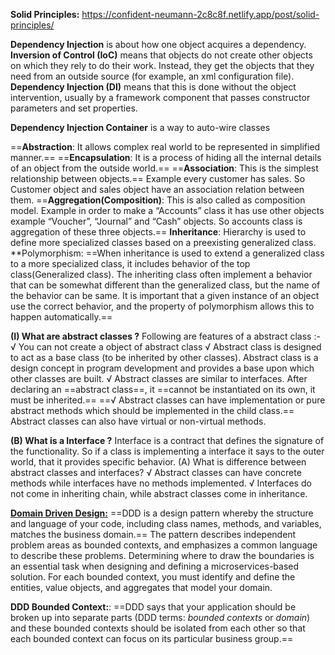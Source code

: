 **Solid Principles:** https://confident-neumann-2c8c8f.netlify.app/post/solid-principles/

**Dependency Injection** is about how one object acquires a dependency.
**Inversion of Control (IoC)** means that objects do not create other objects on which they rely to do their work. Instead, they get the objects that they need from an outside source (for example, an xml configuration file).
**Dependency Injection (DI)** means that this is done without the object intervention, usually by a framework component that passes constructor parameters and set properties.

**Dependency Injection Container** is a way to auto-wire classes

==**Abstraction**: It allows complex real world to be represented in simplified manner.==
==**Encapsulation**: It is a process of hiding all the internal details of an object from the outside world.==
==**Association**: This is the simplest relationship between objects.== Example every customer has sales. So Customer object and sales object have an association relation between them.
==**Aggregation(Composition)**: This is also called as composition model. Example in order to make a “Accounts” class it has use other objects example “Voucher”, “Journal” and “Cash” objects. So accounts class is aggregation of these three objects.==
**Inheritance**: Hierarchy is used to define more specialized classes based on a preexisting generalized class.
**Polymorphism: ==When inheritance is used to extend a generalized class to a more specialized class, it includes behavior of the top class(Generalized class). The inheriting class often implement a behavior that can be somewhat different than the generalized class, but the name of the behavior can be same. It is important that a given instance of an object use the correct behavior, and the property of polymorphism allows this to happen automatically.==

**(I) What are abstract classes ?**
Following are features of a abstract class :-
√ You can not create a object of abstract class
√ Abstract class is designed to act as a base class (to be inherited by other classes). Abstract class is a design concept in program development and provides a base upon which other classes are built.
√ Abstract classes are similar to interfaces. After declaring an ==abstract class==, it ==cannot be instantiated on its own, it must be inherited.==
==√ Abstract classes can have implementation or pure abstract methods which should be implemented in the child class.== 
Abstract classes can also have virtual or non-virtual methods.

**(B) What is a Interface ?**
Interface is a contract that defines the signature of the functionality. So if a class is implementing a interface it says to the outer world, that it provides specific behavior.
(A) What is difference between abstract classes and interfaces?
√ Abstract classes can have concrete methods while interfaces have no methods implemented.
√ Interfaces do not come in inheriting chain, while abstract classes come in inheritance.

**<u>Domain Driven Design:</u>** ==DDD is a design pattern whereby the structure and language of your code, including class names, methods, and variables, matches the business domain.== The pattern describes independent problem areas as bounded contexts, and emphasizes a common language to describe these problems. Determining where to draw the boundaries is an essential task when designing and defining a microservices-based solution. For each bounded context, you must identify and define the entities, value objects, and aggregates that model your domain.

**DDD Bounded Context:**: ==DDD says that your application should be broken up into separate parts (DDD terms: *bounded contexts* or *domain*) and these bounded contexts should be isolated from each other so that each bounded context can focus on its particular business group.==